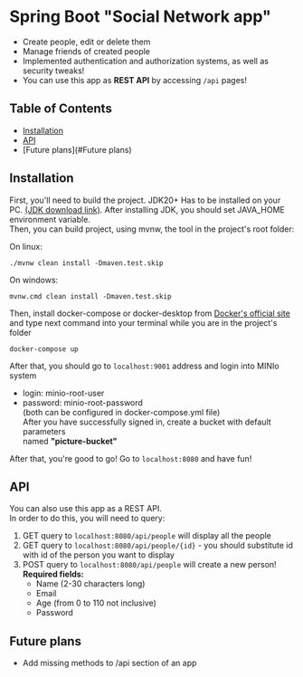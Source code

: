 # Spring Boot "Social Network app"

* Create people, edit or delete them
* Manage friends of created people
* Implemented authentication and authorization systems, as well as security tweaks!
* You can use this app as **REST API** by accessing ``/api`` pages!

## Table of Contents
* [Installation](#Installation)
* [API](#API)
* [Future plans](#Future plans)

## Installation
First, you'll need to build the project.
JDK20+ Has to be installed on your PC. [(JDK download link)](https://www.oracle.com/java/technologies/downloads/). 
After installing JDK, you should set JAVA_HOME environment variable.  
Then, you can build project, using mvnw, the tool in the project's root folder:

On linux:
```shell
./mvnw clean install -Dmaven.test.skip
```

On windows:
```shell
mvnw.cmd clean install -Dmaven.test.skip
```

Then, install docker-compose or docker-desktop from [Docker's official site](https://docs.docker.com/get-docker/) and type next command 
into your terminal while you are in the project's folder 
```shell
docker-compose up
```

After that, you should go to ``localhost:9001`` address and login into MINIo system  
* login: minio-root-user    
* password: minio-root-password    
(both can be configured in docker-compose.yml file)  
After you have successfully signed in, create a bucket with default parameters  
named **"picture-bucket"**

After that, you're good to go! Go to ``localhost:8080`` and have fun!
## API
You can also use this app as a REST API.  
In order to do this, you will need to query:
1. GET query to ``localhost:8080/api/people`` will display all the people
2. GET query to ``localhost:8080/api/people/{id}`` - you should substitute id with id of the person you want to display
3. POST query to ``localhost:8080/api/people`` will create a new person!  
**Required fields:**
   * Name (2-30 characters long)
   * Email 
   * Age (from 0 to 110 not inclusive)
   * Password

## Future plans
* Add missing methods to /api section of an app